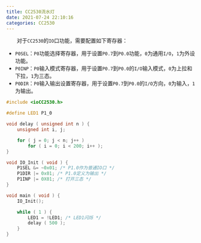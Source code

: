 ```yaml
---
title: CC2530流水灯
date: 2021-07-24 22:10:16
categories: CC2530
---
```

&emsp;&emsp;对于`CC2530`的`IO`口功能，需要配置如下寄存器：<!--more-->

- `P0SEL`：`P0`功能选择寄存器，用于设置`P0.7`到`P0.0`功能，`0`为通用`I/O`，`1`为外设功能。
- `P0INP`：`P0`输入模式寄存器，用于设置`P0.7`到`P0.0`的`I/O`输入模式，`0`为上拉和下拉，`1`为三态。
- `P0DIR`：`P0`输入输出设置寄存器，用于设置`P0.7`到`P0.0`的`I/O`方向，`0`为输入，`1`为输出。

``` cpp
#include <ioCC2530.h>

#define LED1 P1_0

void delay ( unsigned int n ) {
    unsigned int i, j;

    for ( j = 0; j < n; j++ )
        for ( i = 0; i < 200; i++ );
}

void IO_Init ( void ) {
    P1SEL &= ~0x01; /* P1.0作为普通IO口 */
    P1DIR |= 0x01; /* P1.0定义为输出 */
    P1INP |= 0X01; /* 打开三态 */
}

void main ( void ) {
    IO_Init();

    while ( 1 ) {
        LED1 = !LED1; /* LED1闪烁 */
        delay ( 500 );
    }
}
```